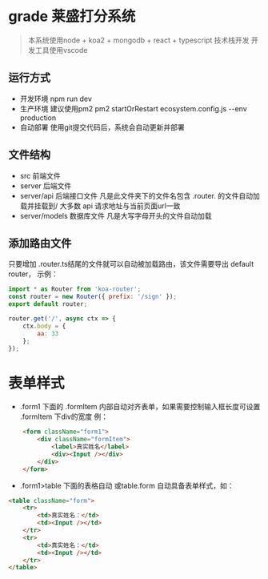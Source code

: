 # grade 莱盛打分系统


> 本系统使用node + koa2 + mongodb + react + typescript 技术栈开发 开发工具使用vscode

## 运行方式
+ 开发环境  npm run dev
+ 生产环境  建议使用pm2  pm2 startOrRestart ecosystem.config.js --env production
+ 自动部署  使用git提交代码后，系统会自动更新并部署

## 文件结构
+ src 前端文件
+ server 后端文件
+ server/api 后端接口文件  凡是此文件夹下的文件名包含 .router. 的文件自动加载并挂载到/ 大多数 api 请求地址与当前页面url一致
+ server/models 数据库文件 凡是大写字母开头的文件自动加载



## 添加路由文件
只要增加 .router.ts结尾的文件就可以自动被加载路由，该文件需要导出 default router，
示例：
```javascript
import * as Router from 'koa-router';
const router = new Router({ prefix: '/sign' });
export default router;

router.get('/', async ctx => {
    ctx.body = {
        aa: 33
    };
});
```

# 表单样式
+ .form1 下面的 .formItem 内部自动对齐表单，如果需要控制输入框长度可设置 .formItem 下div的宽度 例：
```html
    <form className="form1">
        <div className="formItem">
            <label>真实姓名</label>
            <div><Input /></div>
        </div>
    </form>
```
+ .form1>table 下面的表格自动 或table.form 自动具备表单样式，如：
```html
<table className="form">
    <tr>
        <td>真实姓名：</td>
        <td><Input /></td>
    </tr>
    <tr>
        <td>真实姓名：</td>
        <td><Input /></td>
    </tr>
</table>
```